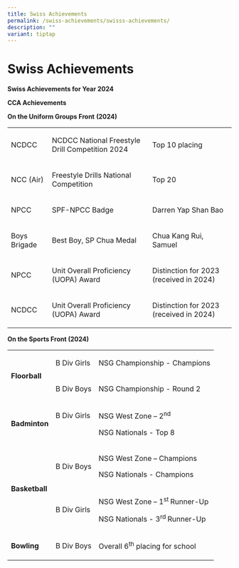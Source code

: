 ```yaml
---
title: Swiss Achievements
permalink: /swiss-achievements/swisss-achievements/
description: ""
variant: tiptap
---
```

<h1><strong>Swiss Achievements</strong></h1>
<p><strong>Swiss Achievements for Year 2024</strong>
</p>
<p><strong>CCA Achievements</strong>
</p>
<p><strong>On the Uniform Groups Front</strong>&nbsp;<strong>(2024)</strong>
</p>
<table style="minWidth: 75px">
<colgroup>
<col>
<col>
<col>
</colgroup>
<tbody>
<tr>
<td rowspan="1" colspan="1">
<p>NCDCC</p>
</td>
<td rowspan="1" colspan="1">
<p>NCDCC National Freestyle Drill Competition 2024</p>
</td>
<td rowspan="1" colspan="1">
<p>Top 10 placing</p>
</td>
</tr>
<tr>
<td rowspan="1" colspan="1">
<p>NCC (Air)</p>
</td>
<td rowspan="1" colspan="1">
<p>Freestyle Drills National Competition</p>
</td>
<td rowspan="1" colspan="1">
<p>Top 20</p>
</td>
</tr>
<tr>
<td rowspan="1" colspan="1">
<p>NPCC</p>
</td>
<td rowspan="1" colspan="1">
<p>SPF-NPCC Badge</p>
</td>
<td rowspan="1" colspan="1">
<p>Darren Yap Shan Bao</p>
</td>
</tr>
<tr>
<td rowspan="1" colspan="1">
<p>Boys Brigade</p>
</td>
<td rowspan="1" colspan="1">
<p>Best Boy, SP Chua Medal</p>
</td>
<td rowspan="1" colspan="1">
<p>Chua Kang Rui, Samuel</p>
</td>
</tr>
<tr>
<td rowspan="1" colspan="1">
<p>NPCC</p>
</td>
<td rowspan="1" colspan="1">
<p>Unit Overall Proficiency (UOPA) Award</p>
</td>
<td rowspan="1" colspan="1">
<p>Distinction for 2023 (received in 2024)</p>
</td>
</tr>
<tr>
<td rowspan="1" colspan="1">
<p>NCDCC</p>
</td>
<td rowspan="1" colspan="1">
<p>Unit Overall Proficiency (UOPA) Award</p>
</td>
<td rowspan="1" colspan="1">
<p>Distinction for 2023 (received in 2024)</p>
</td>
</tr>
</tbody>
</table>
<p></p>
<p><strong>On the Sports Front (2024)</strong>
</p>
<table style="minWidth: 75px">
<colgroup>
<col>
<col>
<col>
</colgroup>
<tbody>
<tr>
<td rowspan="2" colspan="1">
<p><strong>Floorball</strong>
</p>
</td>
<td rowspan="1" colspan="1">
<p>B Div Girls</p>
</td>
<td rowspan="1" colspan="1">
<p>NSG Championship - Champions</p>
</td>
</tr>
<tr>
<td rowspan="1" colspan="1">
<p>B Div Boys</p>
</td>
<td rowspan="1" colspan="1">
<p>NSG Championship - Round 2</p>
</td>
</tr>
<tr>
<td rowspan="2" colspan="1">
<p><strong>Badminton</strong>
</p>
</td>
<td rowspan="2" colspan="1">
<p>B Div Girls</p>
<p>&nbsp;</p>
</td>
<td rowspan="2" colspan="1">
<p>NSG West Zone – 2<sup>nd</sup>
</p>
<p></p>
<p>NSG Nationals - Top 8</p>
</td>
</tr>
<tr></tr>
<tr>
<td rowspan="4" colspan="1">
<p><strong>Basketball</strong>
</p>
</td>
<td rowspan="2" colspan="1">
<p>B Div Boys</p>
</td>
<td rowspan="2" colspan="1">
<p>NSG West Zone – Champions</p>
<p></p>
<p>NSG Nationals - Champions</p>
</td>
</tr>
<tr></tr>
<tr>
<td rowspan="2" colspan="1">
<p>B Div Girls</p>
</td>
<td rowspan="2" colspan="1">
<p>NSG West Zone – 1<sup>st </sup>Runner-Up</p>
<p></p>
<p>NSG Nationals - 3<sup>rd </sup>Runner-Up</p>
</td>
</tr>
<tr></tr>
<tr>
<td rowspan="3" colspan="1">
<p><strong>Bowling</strong>
</p>
</td>
<td rowspan="3" colspan="1">
<p>B Div Boys</p>
</td>
<td rowspan="3" colspan="1">
<p>Overall 6<sup>th</sup> placing for school</p>
</td>
</tr>
<tr></tr>
<tr></tr>
</tbody>
</table>
<p></p>